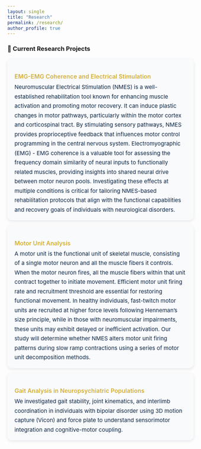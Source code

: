 ```yaml
---
layout: single
title: "Research"
permalink: /research/
author_profile: true
---
```


<style>
/* ========== Research Page Styling (Compact Version) ========== */
.page__content {
  background-color: #f9fafc;
  color: #0b2545;
  font-family: "Helvetica Neue", "Roboto", sans-serif;
  font-weight: 400;
  font-size: 15px;
  line-height: 1.7;
  padding: 0.5rem 1rem;
  border-radius: 16px;
  box-shadow: 0 4px 12px rgba(11,37,69,0.12);
}

/* Section title */
.page__content h2 {
  color: #0b2545;
  border-bottom: 1.5px solid rgba(212,175,55,0.4);
  margin-top: 1rem;
  margin-bottom: 1rem;
  text-align: left;
  font-weight: 600;
  padding-bottom: 0.25rem;
  font-size: 1.1rem;
}

/* Research cards */
.research-card {
  background-color: #f9fafc;
  border-radius: 12px;
  box-shadow: 0 3px 8px rgba(11,37,69,0.1);
  padding: 1rem 1.2rem; 
  margin-bottom: 0.8rem; 
}

.research-card h3 {
  color: #d4af37;
  font-weight: 600;
  font-size: 1rem;
  margin-bottom: 0.4rem;
}

.research-card p {
  color: #0b2545;
  font-weight: 400;
  font-size: 15px;
  line-height: 1.7;
  letter-spacing: 0;
  margin: 0; 
}

/* List spacing */
.page__content ul, .page__content ol {
  margin-left: 1rem;
  text-align: left;
}
</style>


<div class="research-section">

### 🔬 Current Research Projects

<div class="research-card">
  <h3>EMG-EMG Coherence and Electrical Stimulation</h3>
  <p>Neuromuscular Electrical Stimulation (NMES) is a well-established rehabilitation tool known for enhancing muscle activation and promoting motor recovery. It can induce plastic changes in motor pathways, particularly within the motor cortex and corticospinal tract. By stimulating sensory pathways, NMES provides proprioceptive feedback that influences motor control programming in the central nervous system. Electromyographic (EMG) - EMG coherence is a valuable tool for assessing the frequency domain similarity of neural inputs to functionally related muscles, providing insights into shared neural drive between motor neuron pools. Investigating these effects at multiple conditions is critical for tailoring NMES-based rehabilitation protocols that align with the functional capabilities and recovery goals of individuals with neurological disorders.</p>
</div>

<div class="research-card">
  <h3>Motor Unit Analysis</h3>
  <p>A motor unit is the functional unit of skeletal muscle, consisting of a single motor neuron and all the muscle fibers it controls. When the motor neuron fires, all the muscle fibers within that unit contract together to initiate movement. Efficient motor unit firing rate and recruitment threshold are essential for restoring functional movement. In healthy individuals, fast-twitch motor units are recruited at higher force levels following Henneman’s size principle, while in those with neuromuscular impairments, these units may exhibit delayed or inefficient activation. Our study will determine whether NMES alters motor unit firing patterns during slow ramp contractions using a series of motor unit decomposition methods.</p>
</div>

<div class="research-card">
  <h3>Gait Analysis in Neuropsychiatric Populations</h3>
  <p>We investigated gait stability, joint kinematics, and interlimb coordination in individuals with bipolar disorder using 3D motion capture (Vicon) and force plate to understand sensorimotor integration and cognitive-motor coupling.</p>
</div>


</div>
